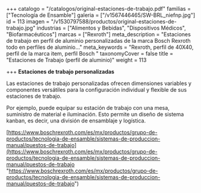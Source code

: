 +++
catalogo = "/catalogos/original-estaciones-de-trabajo.pdf"
familias = ["Tecnología de Ensamble"]
galeria = ["/v1567446465/SW-BRL_niefnp.jpg"]
id = 113
imagen = "/v1530797588/productos/original-estaciones-de-trabajo.jpg"
industrias = ["Alimentos y Bebidas", "Dispositivos Médicos", "Biofarmacéuticos"]
marcas = ["Rexroth"]
meta_description = "Estaciones de trabajo en perfil de aluminio personalizadas de la marca Bosch Rexroth todo en  perfiles de aluminio..."
meta_keywords = "Rexroth, perfil de 40X40, perfil de la marca item, perfil Bosch "
taxonomyCover = false
title = "Estaciones de Trabajo (perfil de aluminio)"
weight = 113

+++
**Estaciones de trabajo personalizadas**

Las estaciones de trabajo personalizadas ofrecen dimensiones variables y componentes versátiles para la configuración individual y flexible de sus estaciones de trabajo.

Por ejemplo, puede equipar su estación de trabajo con una mesa, suministro de material e iluminación. Esto permite un diseño de sistema kanban, es decir, una división de ensamblaje y logística.

[https://www.boschrexroth.com/es/mx/productos/grupo-de-productos/tecnologia-de-ensamble/sistemas-de-produccion-manual/puestos-de-trabajo](https://www.boschrexroth.com/es/mx/productos/grupo-de-productos/tecnologia-de-ensamble/sistemas-de-produccion-manual/puestos-de-trabajo "https://www.boschrexroth.com/es/mx/productos/grupo-de-productos/tecnologia-de-ensamble/sistemas-de-produccion-manual/puestos-de-trabajo")